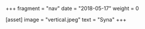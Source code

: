 +++
fragment = "nav"
date = "2018-05-17"
weight = 0

[asset]
  image = "vertical.jpeg"
  text = "Syna"
+++

